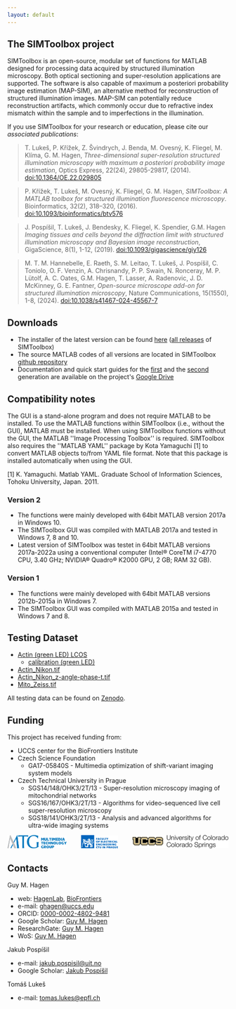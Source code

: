 ```yaml
---
layout: default
---
```


## The SIMToolbox project

SIMToolbox is an open-source, modular set of functions for MATLAB designed for processing data acquired by structured illumination microscopy. Both optical sectioning and super-resolution applications are supported. The software is also capable of maximum a posteriori probability image estimation (MAP-SIM), an alternative method for reconstruction of structured illumination images. MAP-SIM can potentially reduce reconstruction artifacts, which commonly occur due to refractive index mismatch within the sample and to imperfections in the illumination.

If you use SIMToolbox for your research or education, please cite our *associated publications*:

> T. Lukeš, P. Křížek, Z. Švindrych, J. Benda, M. Ovesný, K. Fliegel, M. Klíma, G. M. Hagen,  _Three-dimensional super-resolution structured illumination microscopy with maximum a posteriori probability image estimation_, Optics Express, 22(24), 29805-29817, (2014). [doi:10.1364/OE.22.029805](https://doi.org/10.1364/OE.22.029805)

> P. Křížek, T. Lukeš, M. Ovesný, K. Fliegel, G. M. Hagen,  _SIMToolbox: A MATLAB toolbox for structured illumination fluorescence microscopy_. Bioinformatics, 32(2), 318–320, (2016). [doi:10.1093/bioinformatics/btv576](https://doi.org/10.1093/bioinformatics/btv576)

> J. Pospíšil, T. Lukeš, J. Bendesky, K. Fliegel, K. Spendier, G.M. Hagen _Imaging tissues and cells beyond the diffraction limit with structured illumination microscopy and Bayesian image reconstruction_, GigaScience, 8(1), 1-12, (2019). [doi:10.1093/gigascience/giy126](https://doi.org/10.1093/gigascience/giy126)

> M. T. M. Hannebelle, E. Raeth, S. M. Leitao, T. Lukeš, J. Pospíšil, C. Toniolo, O. F. Venzin, A. Chrisnandy, P. P. Swain, N. Ronceray, M. P. Lütolf, A. C. Oates, G.M. Hagen, T. Lasser, A. Radenovic, J. D. McKinney, G. E. Fantner, _Open-source microscope add-on for structured illumination microscopy_, Nature Communications, 15(1550), 1-8, (2024). [doi:10.1038/s41467-024-45567-7](https://doi.org/10.1038/s41467-024-45567-7)

## Downloads

* The installer of the latest version can be found [here](https://drive.google.com/file/d/1Hmhm3Val_ckNKWkxnz2O9WDBYy9Wmvtl/view?usp=sharing) ([all releases](https://drive.google.com/drive/folders/1Kjs0F8ce0zOW5vhxr6i4A387n1godCyt?usp=sharing) of SIMToolbox)
* The source MATLAB codes of all versions are located in SIMToolbox [github repository](https://github.com/simtoolbox/SIMToolbox)
* Documentation and quick start guides for the [first](https://drive.google.com/drive/folders/1Tk6vLwmEWrc8YiYASAswL-5YCfzHAELl?usp=sharing) and the [second](https://drive.google.com/drive/folders/1gfnQiepMmLAMiP8L2tdlxJ3EzWsdkSsB?usp=sharing) generation are available on the project's [Google Drive](https://drive.google.com/drive/folders/12Ra7U7hotTqoPlDvDLk0IdOBRMBS55_6?usp=sharing)

## Compatibility notes
The GUI is a stand-alone program and does not require MATLAB to be installed. To use the MATLAB functions within SIMToolbox (i.e., without the GUI), MATLAB must be installed. When using SIMToolbox functions without the GUI, the MATLAB ''Image Processing Toolbox'' is required. SIMToolbox also requires the ''MATLAB YAML'' package by Kota Yamaguchi [1] to convert MATLAB objects to/from YAML file format. Note that this package is installed automatically when using the GUI.

[1] K. Yamaguchi. Matlab YAML. Graduate School of Information Sciences, Tohoku University, Japan. 2011.

### Version 2
* The functions were mainly developed with 64bit MATLAB version 2017a in Windows 10.
* The SIMToolbox GUI was compiled with MATLAB 2017a and tested in Windows 7, 8 and 10.
* Latest version of SIMToolbox was testet in 64bit MATLAB versions 2017a-2022a using a conventional computer (Intel® CoreTM i7-4770 CPU, 3.40 GHz; NVIDIA® Quadro® K2000 GPU, 2 GB; RAM 32 GB).

### Version 1
* The functions were mainly developed with 64bit MATLAB versions 2012b-2015a in Windows 7.
* The SIMToolbox GUI was compiled with MATLAB 2015a and tested in Windows 7 and 8.

## Testing Dataset

* [Actin (green LED) LCOS](https://zenodo.org/record/4044159/files/Actin%20%28green%20LED%29%20LCOS.zip?download=1)
  - [calibration (green LED)](https://zenodo.org/record/4044159/files/calibration%20%28green%20LED%29.zip?download=1)
* [Actin_Nikon.tif](https://zenodo.org/record/4044159/files/Actin_Nikon.tif?download=1)
* [Actin_Nikon_z-angle-phase-t.tif](https://zenodo.org/record/4044159/files/Actin_Nikon_z-angle-phase-t.tif?download=1)
* [Mito_Zeiss.tif](https://zenodo.org/record/4044159/files/Mito_Zeiss.tif?download=1)

All testing data can be found on [Zenodo](https://zenodo.org/record/4044159).

## Funding

This project has received funding from:

* UCCS center for the BioFrontiers Institute
* Czech Science Foundation
  - GA17-05840S - Multimedia optimization of shift-variant imaging system models
* Czech Technical University in Prague
  - SGS14/148/OHK3/2T/13 - Super-resolution microscopy imaging of mitochondrial networks
  - SGS16/167/OHK3/2T/13 - Algorithms for video-sequenced live cell super-resolution microscopy
  - SGS18/141/OHK3/2T/13 - Analysis and advanced algorithms for ultra-wide imaging systems

<p align="center">
  <img src="media/mmtg.svg" alt="MMTG" height="30px" style="float:left">
  <img src="media/electrical_engineering.svg" alt="FEE, CTU in Prague" height="30px" style="float:center">
  <img src="media/UCCS_Signature.svg" alt="UCCS" height="30px" style="float:right">
  <br>
</p>

## Contacts

Guy M. Hagen
* web: [HagenLab](https://sites.google.com/view/hagen-lab), [BioFrontiers](https://biofrontiers.uccs.edu/)
* e-mail: [ghagen@uccs.edu](mailto:ghagen@uccs.edu)
* ORCID: [0000-0002-4802-9481](https://orcid.org/0000-0002-4802-9481)
* Google Scholar: [Guy M. Hagen](https://scholar.google.com/citations?user=dOeqmE0AAAAJ&hl=en)
* ResearchGate: [Guy M. Hagen](https://www.researchgate.net/profile/Guy_Hagen)
* WoS: [Guy M. Hagen](https://app.webofknowledge.com/author/record/170726?lang=en_US&SID=F2ZIIVRn7by1Egvjp9K)

Jakub Pospíšil
* e-mail: [jakub.pospisil@uit.no](mailto:jakub.pospisil@uit.no)
* Google Scholar: [Jakub Pospíšil](https://scholar.google.com/citations?user=zz6YRgcAAAAJ&hl=en&oi=sra)

Tomáš Lukeš
* e-mail: [tomas.lukes@epfl.ch](mailto:tomas.lukes@epfl.ch)
